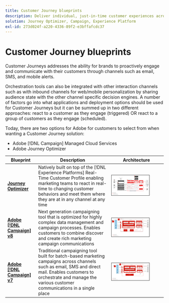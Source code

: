 ```yaml
---
title: Customer Journey blueprints
description: Deliver individual, just-in-time customer experiences across screens.
solution: Journey Optimizer, Campaign, Experience Platform
exl-id: 273d024f-a220-4336-89f2-e3bffafcdc37
---
```

# Customer Journey blueprints

Customer Journeys addresses the ability for brands to proactively engage and communicate with their customers through channels such as email, SMS, and mobile alerts. 

Orchestration tools can also be integrated with other interaction channels such as with inbound channels for web/mobile personalization by sharing audience state with the other channel specific decision engines. A number of factors go into what applications and deployment options should be used for Customer Journeys but it can be summed up in two different approaches:  react to a customer as they engage (triggered) OR react to a group of customers as they engage (scheduled).

Today, there are two options for Adobe for customers to select from when wanting a Customer Journey solution:

<ul><li>Adobe [!DNL Campaign] Managed Cloud Services</li><li>Adobe Journey Optimizer</li></ul>

| Blueprint | Description | Architecture |
|---|---|---|
| **[Journey Optimizer](journey-optimizer.md)** | Natively built on top of the [!DNL Experience Platforms] Real-Time Customer Profile enabling marketing teams to react in real-time to changing customer behaviors and meet them where they are at in any channel at any time | <img src="assets/ajo-architecture.svg" alt="Reference architecture for Journey Optimizer Blueprint" style="width:75%; border:1px solid #4a4a4a" class="modal-image" /> |
| **[Adobe [!DNL Campaign] v8](campaign-v8.md)** | Next generation campaigning tool that is optimized for highly complex data management and campaign processes. Enables customers to combine discover and create rich marketing campaign communications | <img src="assets/campaign-v8-architecture.svg" alt="Reference architecture for Campaign v8 Blueprint" style="width:75%; border:1px solid #4a4a4a" class="modal-image" /> |
| **[Adobe [!DNL Campaign] v7](campaign-v7.md)** | Traditional campaigning tool built for batch-based marketing campaigns across channels such as email, SMS and direct mail. Enables customers to orchestrate and manage the various customer communications in a single place | <img src="assets/campaign-v7-architecture.svg" alt="Reference architecture for Campaign v7 Blueprint" style="width:75%; border:1px solid #4a4a4a" class="modal-image" /> |

